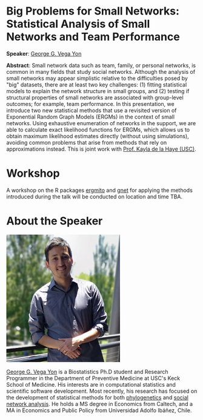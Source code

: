 # Big Problems for Small Networks: Statistical Analysis of Small Networks and Team Performance

**Speaker**: [George G. Vega Yon](https://ggvy.cl)

**Abstract**: Small network data such as team, family, or personal networks, is common in many
fields that study social networks. Although the analysis of small networks may
appear simplistic relative to the difficulties posed by "big" datasets, there are
at least two key challenges: (1) fitting statistical models to explain the network
structure in small groups, and (2) testing if structural properties of small
networks are associated with group-level outcomes; for example, team performance.
In this presentation, we introduce two new statistical methods that use a revisited
version of Exponential Random Graph Models (ERGMs) in the context of small networks.
Using exhaustive enumeration of networks in the support, we are able to calculate
exact likelihood functions for ERGMs, which allows us to obtain maximum likelihood
estimates directly (without using simulations), avoiding common problems that
arise from methods that rely on approximations instead. This is joint work with
[Prof. Kayla de la Haye (USC)](https://www.kayladelahaye.net/).

# Workshop

A workshop on the R packages [ergmito](https://github.com/muriteams/ergmito) and
[gnet](https://github.com/muriteams/gnet) for applying the methods introduced
during the talk will be conducted on location and time TBA.

# About the Speaker

<img src="fig/headshot.jpg" width="300px">

[George G. Vega Yon](https://ggvy.cl) is a Biostatistics Ph.D student and Research Programmer in
the Department of Preventive Medicine at USC's Keck School of Medicine. His
interests are in computational statistics and scientific software development.
Most recently, his research has focused on the development of statistical
methods for both [phylogenetics](https://ggvy.cl/project/aphylo/)
and [social network analysis](https://github.com/muriteams/ergmito#ergmito-estimation-of-little-ergms-using-exact-likelihood).
He holds a MS degree in Economics from Caltech, and a MA in Economics and
Public Policy from Universidad Adolfo Ibáñez, Chile.

